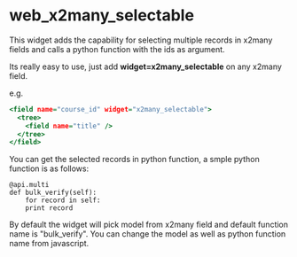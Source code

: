 # web_x2many_selectable
This widget adds the capability for selecting multiple records in x2many fields and calls a python function with the ids as argument.

Its really easy to use, just add **widget=x2many_selectable** on any x2many field.

e.g.

~~~~.html
<field name="course_id" widget="x2many_selectable">
  <tree>
    <field name="title" />
  </tree>
</field>
~~~~

You can get the selected records in python function, a smple python function is as follows:

~~~~{.python}
@api.multi
def bulk_verify(self):
    for record in self:
	print record
~~~~

By default the widget will pick model from x2many field and default function name is "bulk_verify".
You can change the model as well as python function name from javascript.
